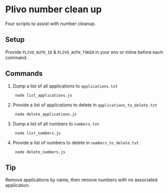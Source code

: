 # Plivo number clean up

Four scripts to assist with number cleanup.

## Setup

Provide `PLIVO_AUTH_ID` & `PLIVO_AUTH_TOKEN` in your env or inline before each command.

## Commands

1. Dump a list of all applications to `applications.txt`

        node list_applications.js

1. Provide a list of applications to delete in `applications_to_delete.txt`

        node delete_applications.js

1. Dump a list of all numbers to `numbers.txt`

        node list_numbers.js

1. Provide a list of numbers to delete in `numbers_to_delete.txt`

        node delete_numbers.js

## Tip

Remove applications by name, then remove numbers with no associated application.
